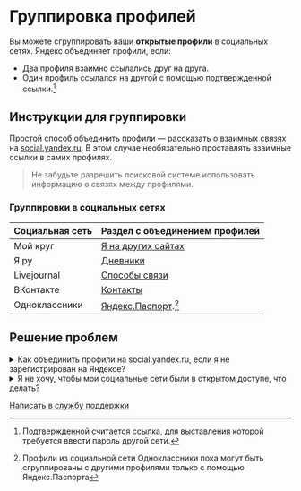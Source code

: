 # Группировка профилей
Вы можете сгруппировать ваши **открытые профили** в социальных сетях. Яндекс объединяет профили, если: 
-	Два профиля взаимно ссылались друг на друга. 
-	Один профиль ссылался на другой с помощью подтвержденной ссылки.[^1]

[^1]: Подтвержденной считается
ссылка, для выставления которой требуется ввести пароль другой сети.

## Инструкции для группировки
Простой способ объединить профили — рассказать о взаимных связях на [social.yandex.ru](example.com). В этом случае необязательно проставлять взаимные ссылки в самих профилях. 

>Не забудьте разрешить поисковой системе использовать информацию о связях между профилями.  

### Группировки в социальных сетях

| Социальная сеть | Раздел с объединением профилей          
| --------------- | -----------------
| Мой круг        |  [Я на других сайтах](http://moikrug.ru/master/profile/sites/)
| Я.ру            | [Дневники](http://example.com)    
| Livejournal     | [Способы связи](http://example.com)    
| ВКонтакте       | [Контакты](http://vk.com/edit?act=contacts)
|Одноклассники    | [Яндекс.Паспорт](https://passport.yandex.ru/profile/social).[^2]                                  
[^2]:Профили из социальной сети Одноклассники пока могут быть сгруппированы с другими профилями только
с помощью Яндекс.Паспорта
## Решение проблем
<details><summary>Как объединить профили на social.yandex.ru, если я не зарегистрирован на Яндексе?</summary>
Для группировки профилей регистрация на Яндексе не обязательна. Вы можете войти на social.yandex.ru как пользователь социальной сети и там рассказать о взаимных связях. 
</details>

<details><summary>Я не хочу, чтобы мои социальные сети были в открытом доступе, что делать?</summary>
Яндекс показывает в результатах поиска только открытые профили.  
</details>

[Написать в службу поддержки](http://example.com)